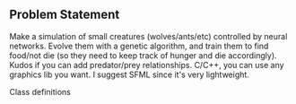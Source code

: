 
Problem Statement
----------------------------------------------------------------------------------------------------
Make a simulation of small creatures (wolves/ants/etc) controlled by neural networks. 
Evolve them with a genetic algorithm, and train them to find food/not die (so they need to keep track of hunger and die accordingly).
Kudos if you can add predator/prey relationships.
C/C++, you can use any graphics lib you want. I suggest SFML since it's very lightweight.


Class definitions





